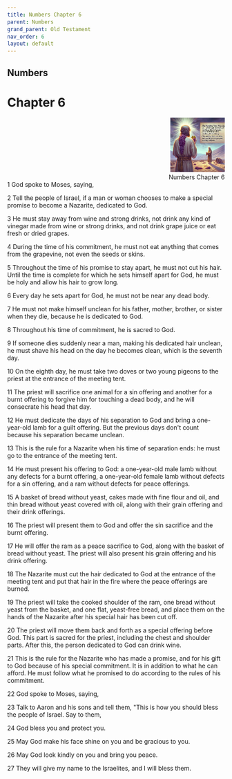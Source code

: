 ```yaml
---
title: Numbers Chapter 6
parent: Numbers
grand_parent: Old Testament
nav_order: 6
layout: default
---
```


## Numbers

# Chapter 6

<div style="clear: both; text-align: right;">
    <img src="/assets/Image/Numbers/500/6.jpg" alt="Numbers Chapter 6" class="chapter-image" style="max-width: 25%; height: auto;"/>
    <figcaption style="font-size: 14px;">Numbers Chapter 6</figcaption>
</div>
1 God spoke to Moses, saying,

2 Tell the people of Israel, if a man or woman chooses to make a special promise to become a Nazarite, dedicated to God.

3 He must stay away from wine and strong drinks, not drink any kind of vinegar made from wine or strong drinks, and not drink grape juice or eat fresh or dried grapes.

4 During the time of his commitment, he must not eat anything that comes from the grapevine, not even the seeds or skins.

5 Throughout the time of his promise to stay apart, he must not cut his hair. Until the time is complete for which he sets himself apart for God, he must be holy and allow his hair to grow long.

6 Every day he sets apart for God, he must not be near any dead body.

7 He must not make himself unclean for his father, mother, brother, or sister when they die, because he is dedicated to God.

8 Throughout his time of commitment, he is sacred to God.

9 If someone dies suddenly near a man, making his dedicated hair unclean, he must shave his head on the day he becomes clean, which is the seventh day.

10 On the eighth day, he must take two doves or two young pigeons to the priest at the entrance of the meeting tent.

11 The priest will sacrifice one animal for a sin offering and another for a burnt offering to forgive him for touching a dead body, and he will consecrate his head that day.

12 He must dedicate the days of his separation to God and bring a one-year-old lamb for a guilt offering. But the previous days don't count because his separation became unclean.

13 This is the rule for a Nazarite when his time of separation ends: he must go to the entrance of the meeting tent.

14 He must present his offering to God: a one-year-old male lamb without any defects for a burnt offering, a one-year-old female lamb without defects for a sin offering, and a ram without defects for peace offerings.

15 A basket of bread without yeast, cakes made with fine flour and oil, and thin bread without yeast covered with oil, along with their grain offering and their drink offerings.

16 The priest will present them to God and offer the sin sacrifice and the burnt offering.

17 He will offer the ram as a peace sacrifice to God, along with the basket of bread without yeast. The priest will also present his grain offering and his drink offering.

18 The Nazarite must cut the hair dedicated to God at the entrance of the meeting tent and put that hair in the fire where the peace offerings are burned.

19 The priest will take the cooked shoulder of the ram, one bread without yeast from the basket, and one flat, yeast-free bread, and place them on the hands of the Nazarite after his special hair has been cut off.

20 The priest will move them back and forth as a special offering before God. This part is sacred for the priest, including the chest and shoulder parts. After this, the person dedicated to God can drink wine.

21 This is the rule for the Nazarite who has made a promise, and for his gift to God because of his special commitment. It is in addition to what he can afford. He must follow what he promised to do according to the rules of his commitment.

22 God spoke to Moses, saying,

23 Talk to Aaron and his sons and tell them, "This is how you should bless the people of Israel. Say to them,

24 God bless you and protect you.

25 May God make his face shine on you and be gracious to you.

26 May God look kindly on you and bring you peace.

27 They will give my name to the Israelites, and I will bless them.


